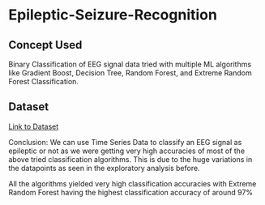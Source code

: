 # Epileptic-Seizure-Recognition

## Concept Used
Binary Classification of EEG signal data tried with multiple ML algorithms like Gradient Boost, Decision Tree, Random Forest, and Extreme Random Forest Classification. 

## Dataset
[Link to Dataset](https://archive.ics.uci.edu/ml/datasets/Epileptic+Seizure+Recognition#)


Conclusion: We can use Time Series Data to classify an EEG signal as epileptic or not as we were getting very high accuracies of most of the above tried classification algorithms. This is due to the huge variations in the datapoints as seen in the exploratory analysis before.

All the algorithms yielded very high classification accuracies with Extreme Random Forest having the highest classification accuracy of around 97%

